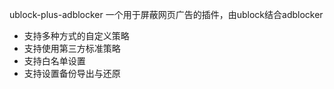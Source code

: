 ublock-plus-adblocker 一个用于屏蔽网页广告的插件，由ublock结合adblocker

<!-- feature -->

- 支持多种方式的自定义策略
- 支持使用第三方标准策略
- 支持白名单设置
- 支持设置备份导出与还原